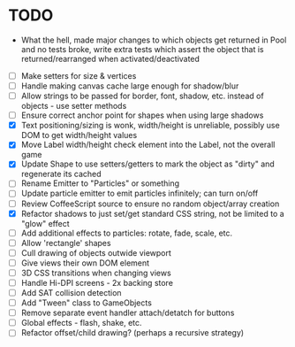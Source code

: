 # TODO

* What the hell, made major changes to which objects get returned in Pool and no tests broke,
  write extra tests which assert the object that is returned/rearranged when activated/deactivated
* [ ] Make setters for size & vertices
* [ ] Handle making canvas cache large enough for shadow/blur
* [ ] Allow strings to be passed for border, font, shadow, etc. instead of objects - use setter methods
* [ ] Ensure correct anchor point for shapes when using large shadows
* [X] Text positioning/sizing is wonk, width/height is unreliable, possibly use DOM to get width/height values
* [X] Move Label width/height check element into the Label, not the overall game
* [X] Update Shape to use setters/getters to mark the object as "dirty" and regenerate its cached <canvas>
* [ ] Rename Emitter to "Particles" or something
* [ ] Update particle emitter to emit particles infinitely; can turn on/off
* [ ] Review CoffeeScript source to ensure no random object/array creation
* [X] Refactor shadows to just set/get standard CSS string, not be limited to a "glow" effect
* [ ] Add additional effects to particles: rotate, fade, scale, etc.
* [ ] Allow 'rectangle' shapes
* [ ] Cull drawing of objects outwide viewport
* [ ] Give views their own <canvas> DOM element
* [ ] 3D CSS transitions when changing views
* [ ] Handle Hi-DPI screens - 2x backing store
* [ ] Add SAT collision detection
* [ ] Add "Tween" class to GameObjects
* [ ] Remove separate event handler attach/detatch for buttons
* [ ] Global effects - flash, shake, etc.
* [ ] Refactor offset/child drawing? (perhaps a recursive strategy)
